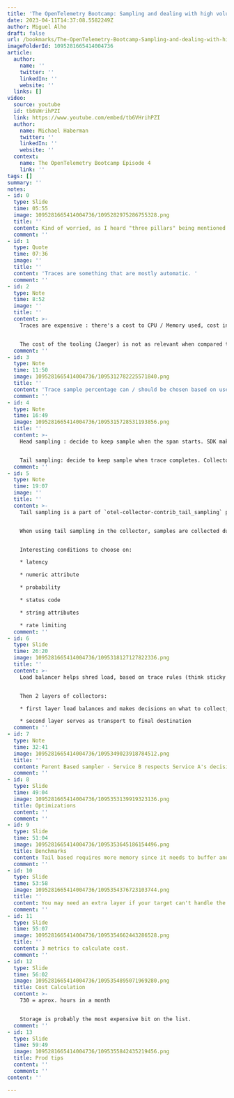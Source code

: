 ```yaml
---
title: 'The OpenTelemetry Bootcamp: Sampling and dealing with high volumes'
date: 2023-04-11T14:37:08.5582249Z
author: Miguel Alho
draft: false
url: /bookmarks/The-OpenTelemetry-Bootcamp-Sampling-and-dealing-with-high-volumes
imageFolderId: 1095281665414004736
article:
  author:
    name: ''
    twitter: ''
    linkedIn: ''
    website: ''
  links: []
video:
  source: youtube
  id: tb6VHrihPZI
  link: https://www.youtube.com/embed/tb6VHrihPZI
  author:
    name: Michael Haberman
    twitter: ''
    linkedIn: ''
    website: ''
  context:
    name: The OpenTelemetry Bootcamp Episode 4
    link: ''
tags: []
summary: ''
notes:
- id: 0
  type: Slide
  time: 05:55
  image: 1095281665414004736/1095282975286755328.png
  title: ''
  content: Kind of worried, as I heard "three pillars" being mentioned... but still, it's one of the common models used.
  comment: ''
- id: 1
  type: Quote
  time: 07:36
  image: ''
  title: ''
  content: 'Traces are something that are mostly automatic. '
  comment: ''
- id: 2
  type: Note
  time: 8:52
  image: ''
  title: ''
  content: >-
    Traces are expensive : there's a cost to CPU / Memory used, cost in data transfer to cloud provider, and cost in storage used to save them.


    The cost of the tooling (Jaeger) is not as relevant when compared to the above costs.
  comment: ''
- id: 3
  type: Note
  time: 11:50
  image: 1095281665414004736/1095312782225571840.png
  title: ''
  content: 'Trace sample percentage can / should be chosen based on use case. Cost analysis can help define percentage ranges. Different percentages can be used within the use case (example: 100% of errors but 10 of the rest)'
  comment: ''
- id: 4
  type: Note
  time: 16:49
  image: 1095281665414004736/1095315728531193856.png
  title: ''
  content: >-
    Head sampling : decide to keep sample when the span starts. SDK makes the decision, normally.


    Tail sampling: decide to keep sample when trace completes. Collector can make this choice.
  comment: ''
- id: 5
  type: Note
  time: 19:07
  image: ''
  title: ''
  content: >-
    Tail sampling is a part of `otel-collector-contrib_tail_sampling` package / plugin, added to the collector.


    When using tail sampling in the collector, samples are collected during a period of time (`decision_wait`), though that means it is subject to failure/trace loss if the collector fails (out of memory, etc)


    Interesting conditions to choose on:

    * latency

    * numeric attribute

    * probability

    * status code

    * string attributes

    * rate limiting
  comment: ''
- id: 6
  type: Slide
  time: 26:20
  image: 1095281665414004736/1095318127127822336.png
  title: ''
  content: >-
    Load balancer helps shred load, based on trace rules (think sticky session - same traceId to same collector)


    Then 2 layers of collectors:

    * first layer load balances and makes decisions on what to collect;

    * second layer serves as transport to final destination
  comment: ''
- id: 7
  type: Note
  time: 32:41
  image: 1095281665414004736/1095349023918784512.png
  title: ''
  content: Parent Based sampler - Service B respects Service A's decision of sampling or not.
  comment: ''
- id: 8
  type: Slide
  time: 49:04
  image: 1095281665414004736/1095353139919323136.png
  title: Optimizations
  content: ''
  comment: ''
- id: 9
  type: Slide
  time: 51:04
  image: 1095281665414004736/1095353645186154496.png
  title: Benchmarks
  content: Tail based requires more memory since it needs to buffer and decide late.
  comment: ''
- id: 10
  type: Slide
  time: 53:58
  image: 1095281665414004736/1095354376723103744.png
  title: ''
  content: You may need an extra layer if your target can't handle the load.
  comment: ''
- id: 11
  type: Slide
  time: 55:07
  image: 1095281665414004736/1095354662443286528.png
  title: ''
  content: 3 metrics to calculate cost.
  comment: ''
- id: 12
  type: Slide
  time: 56:02
  image: 1095281665414004736/1095354895071969280.png
  title: Cost Calculation
  content: >-
    730 = aprox. hours in a month


    Storage is probably the most expensive bit on the list.
  comment: ''
- id: 13
  type: Slide
  time: 59:49
  image: 1095281665414004736/1095355842435219456.png
  title: Prod tips
  content: ''
  comment: ''
content: ''

---
```

